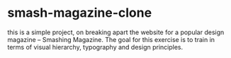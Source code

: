 # smash-magazine-clone

this is a simple project, on breaking apart the website for a popular design magazine – Smashing Magazine. The goal for this exercise is to train in terms of visual hierarchy, typography and design principles.
